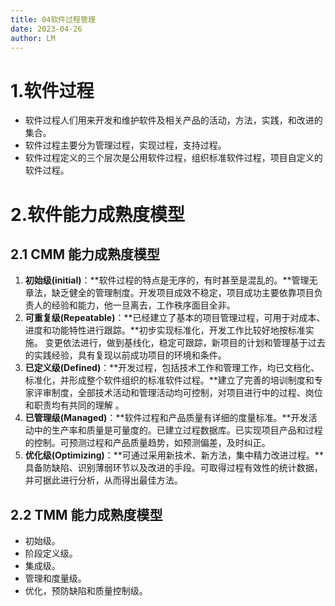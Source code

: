 ```yaml
---
title: 04软件过程管理
date: 2023-04-26
author: LM
---
```


# 1.软件过程

- 软件过程人们用来开发和维护软件及相关产品的活动，方法，实践，和改进的集合。
- 软件过程主要分为管理过程，实现过程，支持过程。
- 软件过程定义的三个层次是公用软件过程，组织标准软件过程，项目自定义的软件过程。

# 2.软件能力成熟度模型

## 2.1 CMM 能力成熟度模型

1. **初始级(initial)**：**软件过程的特点是无序的，有时甚至是混乱的。**管理无章法，缺乏健全的管理制度。开发项目成效不稳定，项目成功主要依靠项目负责人的经验和能力，他一旦离去，工作秩序面目全非。
2. **可重复级(Repeatable)**：**已经建立了基本的项目管理过程，可用于对成本、进度和功能特性进行跟踪。**初步实现标准化，开发工作比较好地按标准实施。 变更依法进行，做到基线化，稳定可跟踪，新项目的计划和管理基于过去的实践经验，具有复现以前成功项目的环境和条件。
3. **已定义级(Defined)**：**开发过程，包括技术工作和管理工作，均已文档化、标准化，并形成整个软件组织的标准软件过程。**建立了完善的培训制度和专家评审制度，全部技术活动和管理活动均可控制，对项目进行中的过程、岗位和职责均有共同的理解 。
4. **已管理级(Managed)**：**软件过程和产品质量有详细的度量标准。**开发活动中的生产率和质量是可量度的。已建立过程数据库。已实现项目产品和过程的控制。可预测过程和产品质量趋势，如预测偏差，及时纠正。
5. **优化级(Optimizing)**：**可通过采用新技术、新方法，集中精力改进过程。**具备防缺陷、识别薄弱环节以及改进的手段。可取得过程有效性的统计数据，并可据此进行分析，从而得出最佳方法。

## 2.2 TMM 能力成熟度模型

- 初始级。
- 阶段定义级。
- 集成级。
- 管理和度量级。
- 优化，预防缺陷和质量控制级。

